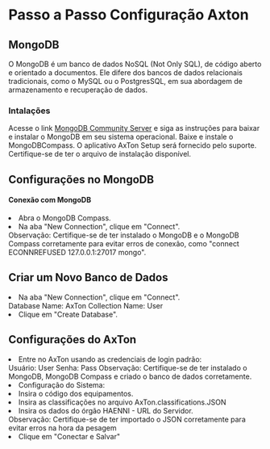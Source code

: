 # Passo a Passo Configuração Axton

## MongoDB
O MongoDB é um banco de dados NoSQL (Not Only SQL), de código aberto e orientado a documentos. 
Ele difere dos bancos de dados relacionais tradicionais, como o MySQL ou o PostgresSQL, em sua abordagem de armazenamento 
e recuperação de dados.

### Intalações﻿

<deflist collapsible="true">
    <def title="Instalação do MongoDB" collapsible="true" default-state="expanded">
Acesse o link <a href="https://www.mongodb.com/try/download/community">MongoDB Community Server</a> e siga as instruções para baixar e instalar o MongoDB em seu sistema operacional. </def>
</deflist>
<deflist collapsible="true">
    <def title="Instalação do MongoDB Compass" collapsible="true" default-state="expanded">
Baixe e instale o <a href="https://www.mongodb.com/try/download/community"></a> MongoDBCompass. </def>
</deflist>

<deflist collapsible="true">
    <def title="Instalação do Aplicativo AxTon Setup" collapsible="true" default-state="expanded">
O aplicativo AxTon Setup será fornecido pelo suporte. Certifique-se de ter o arquivo de instalação disponível. </def>
</deflist>

## Configurações no MongoDB
#### Conexão com MongoDB

<list type="decimal" start="1">
<li>Abra o MongoDB Compass.
<list type="alpha-lower" >
<li>Na aba "New Connection", clique em "Connect".
</li>
</list>
</li>
</list>

<warning>
Observação: Certifique-se de ter instalado o MongoDB e o MongoDB Compass corretamente para evitar erros de conexão, como "connect ECONNREFUSED 127.0.0.1:27017 mongo".
</warning>


## Criar um Novo Banco de Dados
<list type="decimal" start="1">
<li>Na aba "New Connection", clique em "Connect".</li>
</list>

<sample  title="Mongo">
Database Name: AxTon
Collection Name: User

</sample>

<list type="decimal" start="2">
<li>Clique em "Create Database".</li>
</list>

## Configurações do AxTon

<list type="decimal" start="1">
<li> Entre no AxTon usando as credenciais de login padrão:
<list type="alpha-lower" >
</list>
</li>
</list>
<sample>
Usuário: User
Senha: Pass
</sample>
<warning>
Observação: Certifique-se de ter instalado o MongoDB, MongoDB Compass e criado o banco de dados corretamente.</warning>

<list type="decimal" start="2">
<li> Configuração do Sistema: 
<list type="alpha-lower" >
<li>Insira o código dos equipamentos. 
</li>
<li>Insira as classificações no arquivo AxTon.classifications.JSON
</li>
<li>Insira os dados do órgão HAENNI - URL do Servidor.
</li>
</list>
</li>
</list>
<tip>
Observação: Certifique-se de ter importado o JSON corretamente para evitar erros na hora da pesagem</tip>


<list type="decimal" start="3">
<li> Clique em "Conectar e Salvar"  </li>
</list>